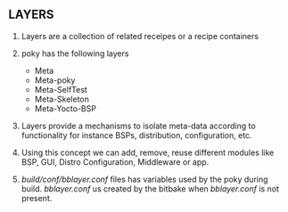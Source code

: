 ## LAYERS

1. Layers are a collection of related receipes or a recipe containers

1. poky has the following layers

    - Meta
    - Meta-poky
    - Meta-SelfTest
    - Meta-Skeleton
    - Meta-Yocto-BSP

1. Layers provide a mechanisms to isolate meta-data according to functionality for instance BSPs, distribution, configuration, etc.

1. Using this concept we can add, remove, reuse different modules like BSP, GUI, Distro Configuration, Middleware or app.

1. *build/conf/bblayer.conf* files has variables used by the poky during build. *bblayer.conf* us created by the bitbake when *bblayer.conf* is not present.
